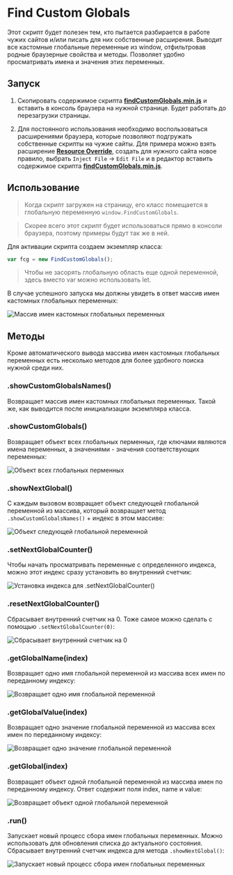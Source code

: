 # Find Custom Globals

Этот скрипт будет полезен тем, кто пытается разбирается в работе чужих сайтов и/или писать для них собственные расширения. Выводит все кастомные глобальные переменные из window, отфильтровав родные браузерные свойства и методы. Позволяет удобно просматривать имена и значения этих переменных.


## Запуск
1. Скопировать содержимое скрипта [**findCustomGlobals.min.js**](https://github.com/neyasbltb88/find-custom-globals/blob/master/dist/findCustomGlobals.min.js) и вставить в консоль браузера на нужной странице. Будет работать до перезагрузки страницы.

2. Для постоянного использования необходимо воспользоваться расширениями браузера, которые позволяют подгружать собственные скрипты на чужие сайты. Для примера можно взять расширение [**Resource Override**](https://chrome.google.com/webstore/detail/resource-override/pkoacgokdfckfpndoffpifphamojphii?hl=ru), создать для нужного сайта новое правило, выбрать `Inject File` -> `Edit File` и в редактор вставить содержимое скрипта [**findCustomGlobals.min.js**](https://github.com/neyasbltb88/find-custom-globals/blob/master/dist/findCustomGlobals.min.js).

## Использование
> Когда скрипт загружен на страницу, его класс помещается в глобальную переменную `window.FindCustomGlobals`.

> Скорее всего этот скрипт будет использоваться прямо в консоли браузера, поэтому примеры будут так же в ней.

Для активации скрипта создаем экземпляр класса:
```js
var fcg = new FindCustomGlobals();
```
> Чтобы не засорять глобальную область еще одной переменной, здесь вместо var можно использовать let.

В случае успешного запуска мы должны увидеть в ответ массив имен кастомных глобальных переменных:

![Массив имен кастомных глобальных переменных](./docs-img/1.PNG "Массив имен кастомных глобальных переменных")

## Методы
Кроме автоматического вывода массива имен кастомных глобальных переменных есть несколько методов для более удобного поиска нужной среди них.

### .showCustomGlobalsNames()
Возвращает массив имен кастомных глобальных переменных. Такой же, как выводится после инициализации экземпляра класса.

### .showCustomGlobals()
Возвращает объект всех глобальных перменных, где ключами являются имена переменных, а значениями - значения соответствующих переменных:

![Объект всех глобальных перменных](./docs-img/2.PNG ".showCustomGlobals()")

### .showNextGlobal()
С каждым вызовом возвращает объект следующей глобальной переменной из массива, который возвращает метод `.showCustomGlobalsNames()` + индекс в этом массиве:

![Объект следующей глобальной переменной](./docs-img/3.PNG ".showNextGlobal()")

### .setNextGlobalCounter()
Чтобы начать просматривать переменные с определенного индекса, можно этот индекс сразу установить во внутренний счетчик:

![Установка индекса для .setNextGlobalCounter()](./docs-img/4.PNG ".setNextGlobalCounter()")

### .resetNextGlobalCounter()
Сбрасывает внутренний счетчик на 0. Тоже самое можно сделать с помощью `.setNextGlobalCounter(0)`:

![Сбрасывает внутренний счетчик на 0](./docs-img/5.PNG ".resetNextGlobalCounter()")

### .getGlobalName(index)
Возвращает одно имя глобальной переменной из массива всех имен по переданному индексу:

![Возвращает одно имя глобальной переменной](./docs-img/6.PNG ".getGlobalName(index)")

### .getGlobalValue(index)
Возвращает одно значение глобальной переменной из массива всех имен по переданному индексу:

![Возвращает одно значение глобальной переменной](./docs-img/7.PNG ".getGlobalValue(index)")

### .getGlobal(index)
Возвращает объект одной глобальной переменной из массива имен по переданному индексу. Ответ содержит поля index, name и value:

![Возвращает объект одной глобальной переменной](./docs-img/8.PNG ".getGlobal(index)")

### .run()
Запускает новый процесс сбора имен глобальных переменных. Можно использовать для обновления списка до актуального состояния. Сбрасывает внутренний счетчик индекса для метода `.showNextGlobal()`:

![Запускает новый процесс сбора имен глобальных переменных](./docs-img/9.PNG ".run()")